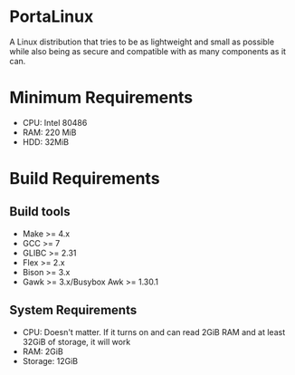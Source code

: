 # PortaLinux

A Linux distribution that tries to be as lightweight and small as possible while
also being as secure and compatible with as many components as it can.

# Minimum Requirements

- CPU: Intel 80486
- RAM: 220 MiB
- HDD: 32MiB

# Build Requirements

## Build tools

- Make >= 4.x
- GCC >= 7
- GLIBC >= 2.31
- Flex >= 2.x
- Bison >= 3.x
- Gawk >= 3.x/Busybox Awk >= 1.30.1

## System Requirements

- CPU: Doesn't matter. If it turns on and can read 2GiB RAM and at least 32GiB
of storage, it will work
- RAM: 2GiB
- Storage: 12GiB
